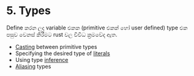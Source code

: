 # 5. Types

Define කරන ලද variable එකක (primitive එකක් හෝ user defined) type එක පසුව වෙනස් කිරීමට rust වල විවිධ ක්‍රමවේද ඇත.
- [Casting](5.1.Casting/README.md) between primitive types
- Specifying the desired type of [literals](5.2.Literals/README.md)
- Using type [inference](5.3.Inference/README.md)
- [Aliasing](5.4.Aliasing/README.md) types